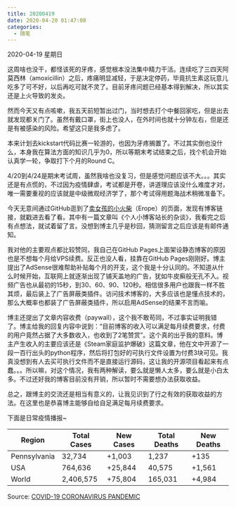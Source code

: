 ```yaml
---
title: 20200419
date: 2020-04-20 01:47:08
categories:
  - 随笔
---
```

2020-04-19 星期日

这周啥也没干，都怪该死的牙疼，感觉根本没法集中精力干活。连续吃了三四天阿莫西林（amoxicillin）之后，疼痛明显减轻，于是决定停药，毕竟抗生素这玩意儿吃多了可不好，以后再吃可就不灵了。目前牙疼问题已经基本得到解决，所以其实还是上火导致的发炎。

然而今天又有点咳嗽，我五天前短暂出过门，当时想去打个中餐回家吃，但是出去就发现都关门了。虽然有戴口罩，街上也没人，在外时间也就十分钟左右，但是还是有被感染的风险。希望这只是我多虑了。

本来计划去kickstart代码比赛一轮游的，也因为牙疼搁置了。不过其实倒也没什么，本身我在算法方面的知识几乎为0，所以等期末考试结束之后，找个机会开始认真学一轮，争取打下个月的Round C。

4/20到4/24是期末考试周，虽然我啥也没复习，但是感觉问题应该不大。。。其实还是有点慌的，不过因为疫情肆虐，考试都是开卷，讲道理应该没什么难度才对，唯一需要重视的应该就是中级微观经济学了，那个考试得用题海战术稍微准备下。

今天无意间通过GitHub逛到了[卖女孩的小火柴](https://github.com/Erope)（Erope）的页面，发现有博客链接，就戳进去看了看。其中有一篇文章叫《个人小博客站长的杂谈》，我看完之后有点想法，就试着留了言。没想到博主几乎是秒回，猜测留言之后应该是有邮件通知。

我对他的主要观点都比较赞同，我自己在GitHub Pages上面架设静态博客的原因也是不想每个月给VPS续费。反正也没人看，挂靠在GitHub Pages刚刚好。博主提出了AdSense很难帮助补贴每个月的开支，这个我是十分认同的。不知道从什么时候开始，互联网上就逐渐出现了铺天盖地的广告，犹如牛皮癣般无孔不入。视频广告也从最初的15秒，到30、60、90、120秒。相信很多用户也跟我一样不胜其烦，最后装上了广告屏蔽类插件。访问技术博客的，大多应该也是懂点技术的，那么大概率也都装了广告屏蔽类插件，所以启用AdSense的结果不言而喻。

博主还提出了文章内容收费（paywall），这个我不敢苟同，不过事实证明我错了。博主给我的回复内容中说到：“目前博客的收入可以满足每月续费要求，付费的用户竟然占据了大多数收入，也收到了2笔赞赏”。这个真的出乎我的意料。博主产生收入的主要应该还是《Steam家庭监护爆破》这篇文章，他在文中开源了一段一百行出头的python程序，然后将打包好的可执行文件设置为付费3块可见。我真没想到有人去买可执行文件而不是直接运行源码，这让我的开源项目看起来有点蠢。。。所以嘛，对这个情况，我有两种解读，要么就是懒人太多，要么就是小白太多。不过还好我的博客目前没有开销，所以暂时不需要想办法获取收益。

总之，跟博主的交流还是相当有意义的，让我见识到了行之有效的获取收益的方法。在这里也是恭喜博主能够自给自足满足每月续费要求。

下面是日常疫情播报~

| Region       | Total Cases | New Cases | Total Deaths | New Deaths |
|--------------|-------------|-----------|--------------|------------|
| Pennsylvania | 32,734      | +1,003    | 1,237        | +135       |
| USA          | 764,636     | +25,844   | 40,575       | +1,561     |
| World        | 2,406,575   | +75,804   | 165,031      | +4,984     |

Source: [COVID-19 CORONAVIRUS PANDEMIC](https://www.worldometers.info/coronavirus/)